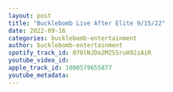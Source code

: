 ```yaml
---
layout: post
title: "Bucklebomb Live After Elite 9/15/22"
date: 2022-09-16
categories: bucklebomb-entertainment
author: bucklebomb-entertainment
spotify_track_id: 070lNJDo2MZ5SruH92zAiR
youtube_video_id: 
apple_track_id: 1000579655877
youtube_metadata: 
---
```

